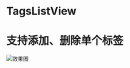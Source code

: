 # TagsListView
# 支持添加、删除单个标签
![效果图](https://github.com/zenganiu/TagsListView/blob/master/TagsListViewDemo/demo_2.gif)
